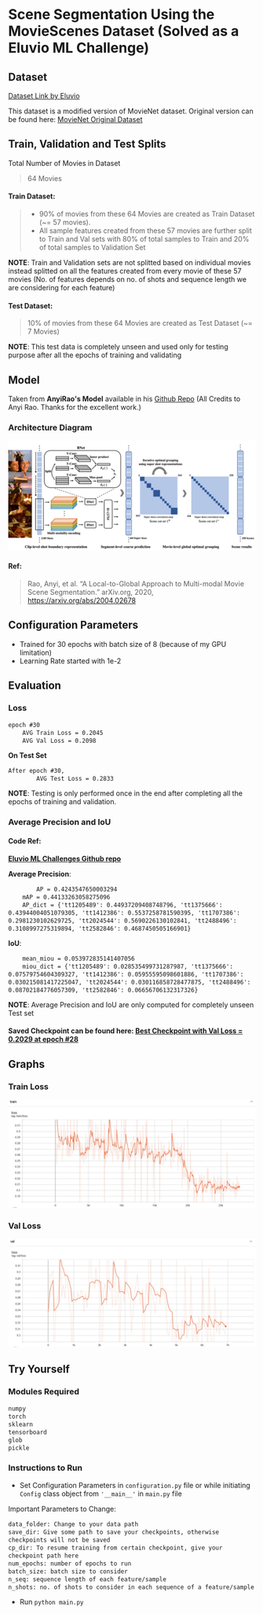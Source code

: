 # Scene Segmentation Using the MovieScenes Dataset (Solved as a Eluvio ML Challenge)

## Dataset
[Dataset Link by Eluvio](https://drive.google.com/file/d/1oZSOkd4lFmbY205VKQ9aPv1Hz3T_-N6e/view?usp=sharing)

This dataset is a modified version of MovieNet dataset. Original version can be found here: [MovieNet Original Dataset](https://github.com/movienet/movienet-tools)

## Train, Validation and Test Splits
Total Number of Movies in Dataset
>   64 Movies

#### Train Dataset:
>   * 90% of movies from these 64 Movies are created as Train Dataset (\~= 57 movies).
>   * All sample features created from these 57 movies are further split to Train and Val sets with 80% of total samples to Train and 20% of total samples to Validation Set
   
**NOTE**: Train and Validation sets are not splitted based on individual movies instead splitted on all the features created from every movie of these 57 movies (No. of features depends on no. of shots and sequence length we are considering for each feature)

#### Test Dataset:
>	10% of movies from these 64 Movies are created as Test Dataset (\~= 7 Movies)

**NOTE**: This test data is completely unseen and used only for testing purpose after all the epochs of training and validating

## Model
Taken from **AnyiRao's Model** available in his [Github Repo](https://github.com/AnyiRao/SceneSeg)
(All Credits to Anyi Rao. Thanks for the excellent work.)

### Architecture Diagram
![architecture](https://raw.githubusercontent.com/AnyiRao/SceneSeg/master/images/pipeline.png)
#### Ref:
>Rao, Anyi, et al. “A Local-to-Global Approach to Multi-modal Movie Scene Segmentation.”
arXiv.org, 2020, https://arxiv.org/abs/2004.02678

## Configuration Parameters
* Trained for 30 epochs with batch size of 8 (because of my GPU limitation)
* Learning Rate started with 1e-2

## Evaluation
### Loss
```
epoch #30
	AVG Train Loss = 0.2045
	AVG Val Loss = 0.2098
```

**On Test Set**
```
After epoch #30, 
        AVG Test Loss = 0.2833
```
**NOTE**: Testing is only performed once in the end after completing all the epochs of training and validation.

### Average Precision and IoU
#### Code Ref: 
**[Eluvio ML Challenges Github repo](https://github.com/eluv-io/elv-ml-challenge)**

**Average Precision**:
```	
        AP = 0.4243547650003294 
	mAP = 0.44133263058275096 
	AP_dict = {'tt1205489': 0.44937209408748796, 'tt1375666': 0.43944004051079305, 'tt1412386': 0.5537258781590395, 'tt1707386': 0.2981230102629725, 'tt2024544': 0.5690226130102841, 'tt2488496': 0.3108997275319894, 'tt2582846': 0.4687450505166901}
```
**IoU**:
```
	mean_miou = 0.053972835141407056 
	miou_dict = {'tt1205489': 0.028535499731287987, 'tt1375666': 0.07579754604309327, 'tt1412386': 0.05955595098601886, 'tt1707386': 0.030215081417225047, 'tt2024544': 0.030116858728477875, 'tt2488496': 0.08702184776057309, 'tt2582846': 0.06656706132317326}
```
**NOTE**: Average Precision and IoU are only computed for completely unseen Test set
#### Saved Checkpoint can be found here: [Best Checkpoint with Val Loss = 0.2029 at epoch #28](https://drive.google.com/file/d/14DBSDDr8rYyvyLEnDXUxRMXZC2VnuoQb/view?usp=sharing)
## Graphs
### Train Loss
![train](https://github.com/bharath3794/SceneSegmentation/blob/main/graphs_loss/train_loss_30_epochs.JPG)
### Val Loss
![val](https://github.com/bharath3794/SceneSegmentation/blob/main/graphs_loss/val_loss_30_epochs.JPG)

## Try Yourself
### Modules Required
```
numpy
torch
sklearn
tensorboard
glob
pickle
```
### Instructions to Run
- Set Configuration Parameters in `configuration.py` file or while initiating `Config` class object from `'__main__'` in `main.py` file

Important Parameters to Change:
```
data_folder: Change to your data path
save_dir: Give some path to save your checkpoints, otherwise checkpoints will not be saved
cp_dir: To resume training from certain checkpoint, give your checkpoint path here
num_epochs: number of epochs to run
batch_size: batch size to consider
n_seq: sequence length of each feature/sample
n_shots: no. of shots to consider in each sequence of a feature/sample
```
- Run `python main.py`

